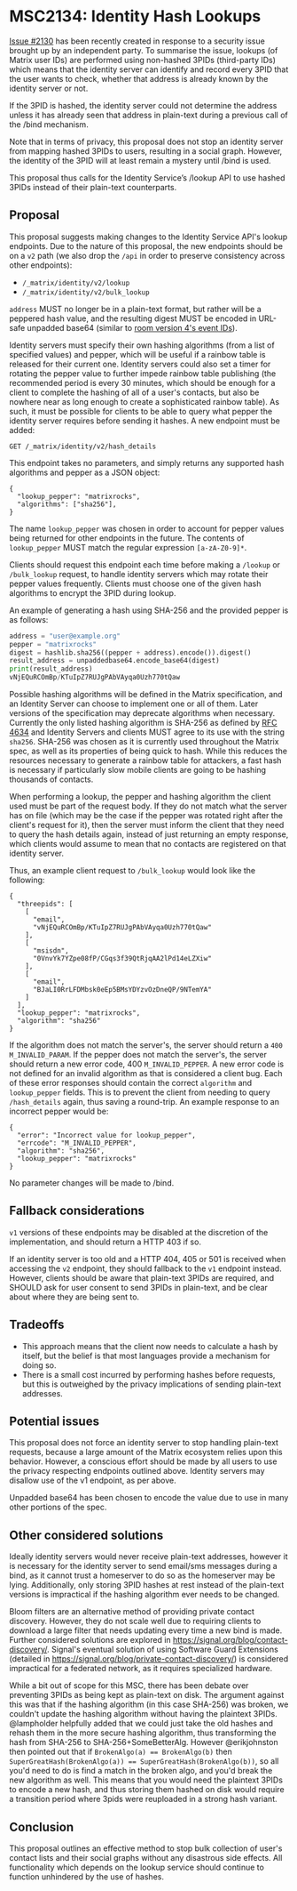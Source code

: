 # MSC2134: Identity Hash Lookups

[Issue #2130](https://github.com/matrix-org/matrix-doc/issues/2130) has been
recently created in response to a security issue brought up by an independent
party. To summarise the issue, lookups (of Matrix user IDs) are performed using
non-hashed 3PIDs (third-party IDs) which means that the identity server can
identify and record every 3PID that the user wants to check, whether that
address is already known by the identity server or not.

If the 3PID is hashed, the identity server could not determine the address
unless it has already seen that address in plain-text during a previous call of
the /bind mechanism.

Note that in terms of privacy, this proposal does not stop an identity server
from mapping hashed 3PIDs to users, resulting in a social graph. However, the
identity of the 3PID will at least remain a mystery until /bind is used.

This proposal thus calls for the Identity Service’s /lookup API to use hashed
3PIDs instead of their plain-text counterparts.

## Proposal

This proposal suggests making changes to the Identity Service API's lookup
endpoints. Due to the nature of this proposal, the new endpoints should be on a
`v2` path (we also drop the `/api` in order to preserve consistency across
other endpoints):

- `/_matrix/identity/v2/lookup`
- `/_matrix/identity/v2/bulk_lookup`

`address` MUST no longer be in a plain-text format, but rather will be a
peppered hash value, and the resulting digest MUST be encoded in URL-safe
unpadded base64 (similar to [room version 4's event
IDs](https://matrix.org/docs/spec/rooms/v4#event-ids)).

Identity servers must specify their own hashing algorithms (from a list of
specified values) and pepper, which will be useful if a rainbow table is
released for their current one. Identity servers could also set a timer for
rotating the pepper value to further impede rainbow table publishing (the
recommended period is every 30 minutes, which should be enough for a client to
complete the hashing of all of a user's contacts, but also be nowhere near as
long enough to create a sophisticated rainbow table). As such, it must be
possible for clients to be able to query what pepper the identity server
requires before sending it hashes. A new endpoint must be added:

```
GET /_matrix/identity/v2/hash_details
```

This endpoint takes no parameters, and simply returns any supported hash
algorithms and pepper as a JSON object:

```
{
  "lookup_pepper": "matrixrocks",
  "algorithms": ["sha256"],
}
```

The name `lookup_pepper` was chosen in order to account for pepper values being
returned for other endpoints in the future. The contents of `lookup_pepper`
MUST match the regular expression `[a-zA-Z0-9]*`.

Clients should request this endpoint each time before making a `/lookup` or
`/bulk_lookup` request, to handle identity servers which may rotate their
pepper values frequently. Clients must choose one of the given hash algorithms
to encrypt the 3PID during lookup.

An example of generating a hash using SHA-256 and the provided pepper is as
follows:

```python
address = "user@example.org"
pepper = "matrixrocks"
digest = hashlib.sha256((pepper + address).encode()).digest()
result_address = unpaddedbase64.encode_base64(digest)
print(result_address)
vNjEQuRCOmBp/KTuIpZ7RUJgPAbVAyqa0Uzh770tQaw
```

Possible hashing algorithms will be defined in the Matrix specification, and an
Identity Server can choose to implement one or all of them. Later versions of
the specification may deprecate algorithms when necessary. Currently the only
listed hashing algorithm is SHA-256 as defined by [RFC
4634](https://tools.ietf.org/html/rfc4634) and Identity Servers and clients
MUST agree to its use with the string `sha256`. SHA-256 was chosen as it is
currently used throughout the Matrix spec, as well as its properties of being
quick to hash. While this reduces the resources necessary to generate a rainbow
table for attackers, a fast hash is necessary if particularly slow mobile
clients are going to be hashing thousands of contacts.

When performing a lookup, the pepper and hashing algorithm the client used must
be part of the request body. If they do not match what the server has on file
(which may be the case if the pepper was rotated right after the client's
request for it), then the server must inform the client that they need to query
the hash details again, instead of just returning an empty response, which
clients would assume to mean that no contacts are registered on that identity
server.

Thus, an example client request to `/bulk_lookup` would look like the
following:

```
{
  "threepids": [
    [
      "email",
      "vNjEQuRCOmBp/KTuIpZ7RUJgPAbVAyqa0Uzh770tQaw"
    ],
    [
      "msisdn",
      "0VnvYk7YZpe08fP/CGqs3f39QtRjqAA2lPd14eLZXiw"
    ],
    [
      "email",
      "BJaLI0RrLFDMbsk0eEp5BMsYDYzvOzDneQP/9NTemYA"
    ]
  ],
  "lookup_pepper": "matrixrocks",
  "algorithm": "sha256"
}
```

If the algorithm does not match the server's, the server should return a `400
M_INVALID_PARAM`. If the pepper does not match the server's, the server should
return a new error code, 400 `M_INVALID_PEPPER`. A new error code is not
defined for an invalid algorithm as that is considered a client bug. Each of
these error responses should contain the correct `algorithm` and
`lookup_pepper` fields. This is to prevent the client from needing to query
`/hash_details` again, thus saving a round-trip. An example response to an
incorrect pepper would be:

```
{
  "error": "Incorrect value for lookup_pepper",
  "errcode": "M_INVALID_PEPPER",
  "algorithm": "sha256",
  "lookup_pepper": "matrixrocks"
}
```

No parameter changes will be made to /bind.

## Fallback considerations

`v1` versions of these endpoints may be disabled at the discretion of the
implementation, and should return a HTTP 403 if so.

If an identity server is too old and a HTTP 404, 405 or 501 is received when
accessing the `v2` endpoint, they should fallback to the `v1` endpoint instead.
However, clients should be aware that plain-text 3PIDs are required, and SHOULD
ask for user consent to send 3PIDs in plain-text, and be clear about where they
are being sent to.

## Tradeoffs

* This approach means that the client now needs to calculate a hash by itself,
  but the belief is that most languages provide a mechanism for doing so.
* There is a small cost incurred by performing hashes before requests, but this
  is outweighed by the privacy implications of sending plain-text addresses.

## Potential issues

This proposal does not force an identity server to stop handling plain-text
requests, because a large amount of the Matrix ecosystem relies upon this
behavior. However, a conscious effort should be made by all users to use the
privacy respecting endpoints outlined above. Identity servers may disallow use
of the v1 endpoint, as per above.

Unpadded base64 has been chosen to encode the value due to use in many other
portions of the spec.

## Other considered solutions

Ideally identity servers would never receive plain-text addresses, however it
is necessary for the identity server to send email/sms messages during a
bind, as it cannot trust a homeserver to do so as the homeserver may be lying.
Additionally, only storing 3PID hashes at rest instead of the plain-text
versions is impractical if the hashing algorithm ever needs to be changed.

Bloom filters are an alternative method of providing private contact discovery.
However, they do not scale well due to requiring clients to download a large
filter that needs updating every time a new bind is made. Further considered
solutions are explored in https://signal.org/blog/contact-discovery/. Signal's
eventual solution of using Software Guard Extensions (detailed in
https://signal.org/blog/private-contact-discovery/) is considered impractical
for a federated network, as it requires specialized hardware.

While a bit out of scope for this MSC, there has been debate over preventing
3PIDs as being kept as plain-text on disk. The argument against this was that
if the hashing algorithm (in this case SHA-256) was broken, we couldn't update
the hashing algorithm without having the plaintext 3PIDs. @lampholder helpfully
added that we could just take the old hashes and rehash them in the more secure
hashing algorithm, thus transforming the hash from SHA-256 to
SHA-256+SomeBetterAlg. However @erikjohnston then pointed out that if
`BrokenAlgo(a) == BrokenAlgo(b)` then `SuperGreatHash(BrokenAlgo(a)) ==
SuperGreatHash(BrokenAlgo(b))`, so all you'd need to do is find a match in the
broken algo, and you'd break the new algorithm as well. This means that you
would need the plaintext 3PIDs to encode a new hash, and thus storing them
hashed on disk would require a transition period where 3pids were reuploaded in
a strong hash variant.

## Conclusion

This proposal outlines an effective method to stop bulk collection of user's
contact lists and their social graphs without any disastrous side effects. All
functionality which depends on the lookup service should continue to function
unhindered by the use of hashes.
